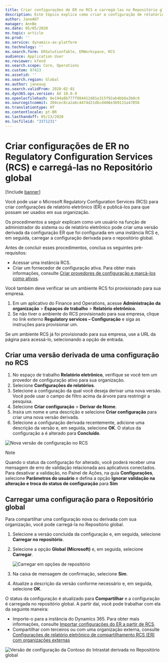 ```yaml
---
title: Criar configurações de ER no RCS e carregá-las no Repositório global
description: Este tópico explica como criar a configuração de relatório eletrônico (ER) no Microsoft Regulatory Configuration Services e carregá-lo para o Repositório global.
author: JaneA07
manager: AnnBe
ms.date: 05/05/2020
ms.topic: article
ms.prod: ''
ms.service: dynamics-ax-platform
ms.technology: ''
ms.search.form: ERSolutionTable, ERWorkspace, RCS
audience: Application User
ms.reviewer: kfend
ms.search.scope: Core, Operations
ms.custom: 97423
ms.assetid: ''
ms.search.region: Global
ms.author: janeaug
ms.search.validFrom: 2020-02-01
ms.dyn365.ops.version: AX 10.0.9
ms.openlocfilehash: 0e194a8b777f984412d81e315f92ab4bb8a3b0c9
ms.sourcegitcommit: 204cec8ca2a6c4474d21dbcd408e369131a47856
ms.translationtype: HT
ms.contentlocale: pt-BR
ms.lasthandoff: 05/13/2020
ms.locfileid: "3371231"
---
```

# <a name="create-er-configurations-in-regulatory-configuration-services-rcs-and-upload-them-to-the-global-repository"></a>Criar configurações de ER no Regulatory Configuration Services (RCS) e carregá-las no Repositório global

[!include [banner](../includes/banner.md)]

Você pode usar o Microsoft Regulatory Configuration Services (RCS) para criar configurações de relatório eletrônico (ER) e publicá-los para que possam ser usados em sua organização.

Os procedimentos a seguir explicam como um usuário na função de administrador do sistema ou de relatório eletrônico pode criar uma versão derivada da configuração ER que foi configurada em uma instância RCS e, em seguida, carregar a configuração derivada para o repositório global. 

Antes de concluir esses procedimentos, conclua os seguintes pré-requisitos:

- Acessar uma instância RCS.
- Criar um fornecedor de configuração ativa. Para obter mais informações, consulte [Criar provedores de configuração e marcá-los como ativos](../../fin-ops-core/dev-itpro/analytics/tasks/er-configuration-provider-mark-it-active-2016-11.md).

Você também deve verificar se um ambiente RCS foi provisionado para sua empresa.

1. Em um aplicativo do Finance and Operations, acesse **Administração da organização** \> **Espaços de trabalho** \> **Relatório eletrônico**.
2. Se não tiver o ambiente do RCS provisionado para sua empresa, clique no link externo **Regulatory services – Configuração** e siga as instruções para provisionar um.

Se um ambiente RCS já foi provisionado para sua empresa, use a URL da página para acessá-lo, selecionando a opção de entrada.

## <a name="create-a-derived-version-of-a-configuration-in-rcs"></a>Criar uma versão derivada de uma configuração no RCS

1. No espaço de trabalho **Relatório eletrônico**, verifique se você tem um provedor de configuração ativo para sua organização. 
2. Selecione **Configurações de relatórios**.
3. Selecione a configuração da qual você deseja derivar uma nova versão. Você pode usar o campo de filtro acima da árvore para restringir a pesquisa.
4. Selecione **Criar configuração** \> **Derivar de Nome**.
5. Insira um nome e uma descrição e selecione **Criar configuração** para criar uma nova versão derivada.
6. Selecione a configuração derivada recentemente, adicione uma descrição da versão e, em seguida, selecione **OK**. O status da configuração a é alterado para **Concluído**.

![Nova versão de configuração no RCS](https://github.com/MicrosoftDocs/Dynamics-365-Operations/blob/Janeaug_RCSdocs/articles/finance/localizations/media/RCS_CompleteConfig.JPG)

> [!NOTE]
> Quando o status da configuração for alterado, você poderá receber uma mensagem de erro de validação relacionada aos aplicativos conectados. Para desativar a validação, no Painel de Ações, na guia **Configurações**, selecione **Parâmetros do usuário** e defina a opção **Ignorar validação na alteração e troca do status de configuração** para **Sim** 

## <a name="upload-a-configuration-to-the-global-repository"></a>Carregar uma configuração para o Repositório global

Para compartilhar uma configuração nova ou derivada com sua organização, você pode carregá-la no Repositório global.

1. Selecione a versão concluída da configuração e, em seguida, selecione **Carregar no repositório**.
2. Selecione a opção **Global (Microsoft)** e, em seguida, selecione **Carregar**.

    ![Carregar em opções de repositório](https://github.com/MicrosoftDocs/Dynamics-365-Operations/blob/Janeaug_RCSdocs/articles/finance/localizations/media/RCS_Upload_to_GlobalRepo_options.JPG)

3. Na caixa de mensagem de confirmação, selecione **Sim**. 
4. Atualize a descrição da versão conforme necessário e, em seguida, selecione **OK**. 

O status da configuração é atualizado para **Compartilhar** e a configuração é carregada no repositório global. A partir daí, você pode trabalhar com ela da seguinte maneira:

- Importe-o para a instância do Dynamics 365. Para obter mais informações, consulte [Importar configurações do ER a partir de RCS](../../fin-ops-core/dev-itpro/analytics/tasks/import-configuration-rcs.md).
- Compartilhar com terceiros ou com uma organização externa, consulte [Configurações de relatório eletrônico de compartilhamento RCS (ER) com organizações externas](https://github.com/MicrosoftDocs/Dynamics-365-Operations/blob/Janeaug_RCSdocs/articles/finance/localizations/media/rcs-global-share-configuration.md)

![Versão de configuração da Contoso do Intrastat derivada no Repositório global](https://github.com/MicrosoftDocs/Dynamics-365-Operations/blob/Janeaug_RCSdocs/articles/finance/localizations/media/RCS_Config_upload_GlobalRepo.JPG)

